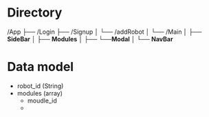 # Directory
/App
├── /Login
├── /Signup
│   └── /addRobot
│
└── /Main
│   ├── **SideBar**
│   ├── **Modules**
│   ├──     └──**Modal**
│   └── **NavBar**

# Data model
  - robot_id (String)
  - modules (array)
    - moudle_id
    - 